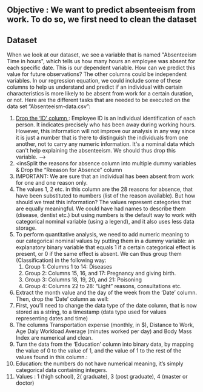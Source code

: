 ## Objective : We want to predict absenteeism from work. To do so, we first need to clean the dataset
## Dataset 
When we look at our dataset, we see a variable that is named "Absenteeism Time in hours", which tells us how many hours an employee was absent for each specific date. This is our dependent variable. 
How can we predict this value for future observations? The other columns could be independent variables. In our regression equation, we could include some of these columns to help us understand and predict if an individual with certain characteristics is more likely to be absent from work for a certain duration, or not. 
Here are the different tasks that are needed to be executed on the data set “Absenteeism-data.csv”: 
1.	<ins>Drop the ‘ID’ column </ins>: Employee ID is an individual identification of each person. It indicates precisely who has been away during working hours. However, this information will not improve our analysis in any way since it is just a number that is there to distinguish the individuals from one another, not to carry any numeric information. It's a nominal data which can't help explaining the absenteeism. We should thus drop this variable. -->
2.	<insSplit the reasons for absence column into multiple dummy variables & Drop the “Reeason for Absence” column </ins>
  1. IMPORTANT: We are sure that an individual has been absent from work for one and one reason only.
  2. The values 1, 2 etc. in this column are the 28 reasons for absence, that have been substituted to numbers (list of the reason available). But how should we treat this information? The values represent categories that are equally meaningful. We could have had names to describe them (disease, dentist etc.) but using numbers is the default way to work with categorical nominal variable (using a legend), and it also uses less data storage.
  3. To perform quantitative analysis, we need to add numeric meaning to our categorical nominal values by putting them in a dummy variable: an explanatory binary variable that equals 1 if a certain categorical effect is present, or 0 if the same effect is absent. We can thus group them (Classification) in the following way:
      1. Group 1: Columns 1 to 14: Diseases
      2. Group 2: Columns 15, 16, and 17: Pregnancy and giving birth.
      3. Group 3: Columns 18, 19, 20, and 21: Poisoning 
      4. Group 4: Columns 22 to 28: “Light” reasons, consultations etc.
4.	Extract the month value and the day of the week from the ‘Date’ column. Then, drop the ‘Date’ column as well: 
  1.  First, you’ll need to change the data type of the date column, that is now stored as a string, to a timestamp (data type used for values representing dates and time)
6.	The columns Transportation expense (monthly, in $), Distance to Work, Age Daly Workload Average (minutes worked per day) and Body Mass Index are numerical and clean.
7.	Turn the data from the ‘Education’ column into binary data, by mapping the value of 0 to the value of 1, and the value of 1 to the rest of the values found in this column.:
  1. Education: the numbers do not have numerical meaning, it’s simply categorical data containing integers.
  2. Values : 1 (high school), 2( graduate), 3 (post graduate), 4 (master or doctor)
